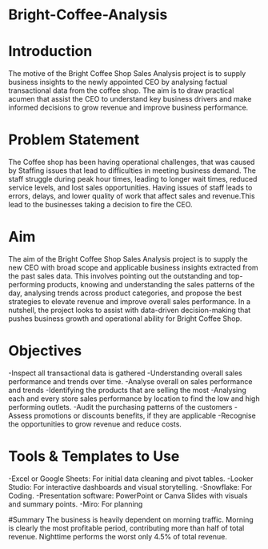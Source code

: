 # Bright-Coffee-Analysis
# Introduction
The motive of the Bright Coffee Shop Sales Analysis project is to supply business insights to the newly appointed CEO by analysing factual transactional data from the coffee shop. The aim is to draw practical acumen that assist the CEO to understand key business drivers and make informed decisions to grow revenue and improve business performance.

# Problem Statement
The Coffee shop has been having operational challenges, that was caused by Staffing issues that lead to difficulties in meeting business demand. The staff struggle during peak hour times, leading to longer wait times, reduced service levels, and lost sales opportunities. Having issues of staff leads to errors, delays, and lower quality of work that affect sales and revenue.This lead to the businesses taking a decision to fire the CEO. 

# Aim
The aim of the Bright Coffee Shop Sales Analysis project is to supply the new CEO with broad scope and applicable business insights extracted from the past sales data. This involves pointing out the outstanding and top-performing products, knowing and understanding the sales patterns of the day, analysing trends across product categories, and propose the best strategies to elevate revenue and improve overall sales performance. In a nutshell, the project looks to assist with data-driven decision-making that pushes business growth and operational ability for Bright Coffee Shop.

# Objectives
-Inspect all transactional data is gathered
-Understanding overall sales performance and trends over time.
-Analyse overall on sales performance and trends
-Identifying the products that are selling the most
-Analysing each and every store sales performance by location to find the low and high performing outlets.
-Audit the purchasing patterns of the customers
-Assess promotions or discounts benefits, if they are applicable 
-Recognise the opportunities to grow revenue and reduce costs.

# Tools & Templates to Use
-Excel or Google Sheets: For initial data cleaning and pivot tables.
-Looker Studio: For interactive dashboards and visual storytelling.
-Snowflake: For Coding.
-Presentation software: PowerPoint or Canva Slides with visuals and summary points.
-Miro: For planning

#Summary
The business is heavily dependent on morning traffic. Morning is clearly the most profitable period, contributing more than half of total revenue. Nighttime performs the worst only 4.5% of total revenue.



